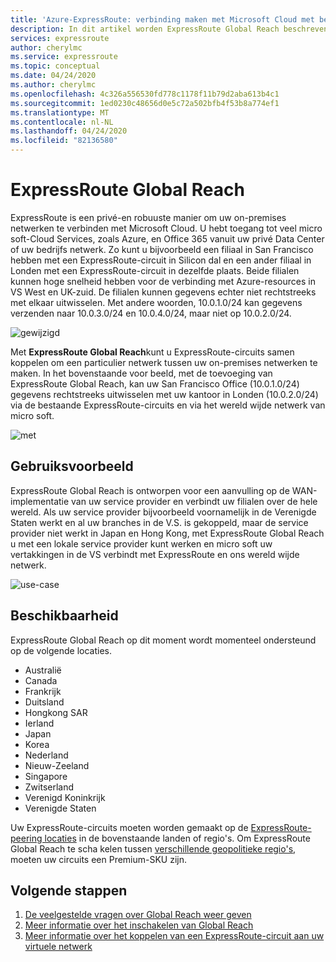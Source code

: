 ```yaml
---
title: 'Azure-ExpressRoute: verbinding maken met Microsoft Cloud met behulp van Global Reach'
description: In dit artikel worden ExpressRoute Global Reach beschreven.
services: expressroute
author: cherylmc
ms.service: expressroute
ms.topic: conceptual
ms.date: 04/24/2020
ms.author: cherylmc
ms.openlocfilehash: 4c326a556530fd778c1178f11b79d2aba613b4c1
ms.sourcegitcommit: 1ed0230c48656d0e5c72a502bfb4f53b8a774ef1
ms.translationtype: MT
ms.contentlocale: nl-NL
ms.lasthandoff: 04/24/2020
ms.locfileid: "82136580"
---
```

# <a name="expressroute-global-reach"></a>ExpressRoute Global Reach
ExpressRoute is een privé-en robuuste manier om uw on-premises netwerken te verbinden met Microsoft Cloud. U hebt toegang tot veel micro soft-Cloud Services, zoals Azure, en Office 365 vanuit uw privé Data Center of uw bedrijfs netwerk. Zo kunt u bijvoorbeeld een filiaal in San Francisco hebben met een ExpressRoute-circuit in Silicon dal en een ander filiaal in Londen met een ExpressRoute-circuit in dezelfde plaats. Beide filialen kunnen hoge snelheid hebben voor de verbinding met Azure-resources in VS West en UK-zuid. De filialen kunnen gegevens echter niet rechtstreeks met elkaar uitwisselen. Met andere woorden, 10.0.1.0/24 kan gegevens verzenden naar 10.0.3.0/24 en 10.0.4.0/24, maar niet op 10.0.2.0/24.

![gewijzigd][1]

Met **ExpressRoute Global Reach**kunt u ExpressRoute-circuits samen koppelen om een particulier netwerk tussen uw on-premises netwerken te maken. In het bovenstaande voor beeld, met de toevoeging van ExpressRoute Global Reach, kan uw San Francisco Office (10.0.1.0/24) gegevens rechtstreeks uitwisselen met uw kantoor in Londen (10.0.2.0/24) via de bestaande ExpressRoute-circuits en via het wereld wijde netwerk van micro soft. 

![met][2]

## <a name="use-case"></a>Gebruiksvoorbeeld
ExpressRoute Global Reach is ontworpen voor een aanvulling op de WAN-implementatie van uw service provider en verbindt uw filialen over de hele wereld. Als uw service provider bijvoorbeeld voornamelijk in de Verenigde Staten werkt en al uw branches in de V.S. is gekoppeld, maar de service provider niet werkt in Japan en Hong Kong, met ExpressRoute Global Reach u met een lokale service provider kunt werken en micro soft uw vertakkingen in de VS verbindt met ExpressRoute en ons wereld wijde netwerk.

![use-case][3]

## <a name="availability"></a>Beschikbaarheid 
ExpressRoute Global Reach op dit moment wordt momenteel ondersteund op de volgende locaties.

* Australië
* Canada
* Frankrijk
* Duitsland
* Hongkong SAR
* Ierland
* Japan
* Korea
* Nederland
* Nieuw-Zeeland
* Singapore
* Zwitserland
* Verenigd Koninkrijk
* Verenigde Staten

Uw ExpressRoute-circuits moeten worden gemaakt op de [ExpressRoute-peering locaties](expressroute-locations.md) in de bovenstaande landen of regio's. Om ExpressRoute Global Reach te scha kelen tussen [verschillende geopolitieke regio's](expressroute-locations.md), moeten uw circuits een Premium-SKU zijn.

## <a name="next-steps"></a>Volgende stappen
1. [De veelgestelde vragen over Global Reach weer geven](expressroute-faqs.md#globalreach)
2. [Meer informatie over het inschakelen van Global Reach](expressroute-howto-set-global-reach.md)
3. [Meer informatie over het koppelen van een ExpressRoute-circuit aan uw virtuele netwerk](expressroute-howto-linkvnet-arm.md)


<!--Image References-->
[1]: ./media/expressroute-global-reach/1.png "diagram zonder globaal bereik"
[2]: ./media/expressroute-global-reach/2.png "diagram met wereld wijd bereik"
[3]: ./media/expressroute-global-reach/3.png "gebruik van wereld wijd bereik"
